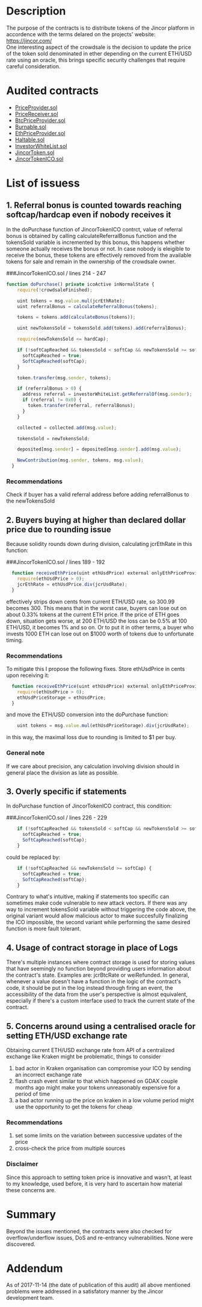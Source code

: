 # Description
The purpose of the contracts is to distribute tokens of the Jincor platform in accordence with the terms delared on the projects' website: https://jincor.com/ <br>
One interesting aspect of the crowdsale is the decision to update the price of the token sold denominated in ether depending on the current ETH/USD rate using an oracle, this brings specific security challenges that require careful consideration.

# Audited contracts

 * [PriceProvider.sol](./contracts/abstract/PriceProvider.sol)
 * [PriceReceiver.sol](./contracts/abstract/PriceReceiver.sol)
 * [BtcPriceProvider.sol](./contracts/BtcPriceProvider.sol)
 * [Burnable.sol](./contracts/Burnable.sol)
 * [EthPriceProvider.sol](./contracts/EthPriceProvider.sol)
 * [Haltable.sol](./contracts/Haltable.sol)
 * [InvestorWhiteList.sol](./contracts/InvestorWhiteList.sol)
 * [JincorToken.sol](./contracts/JincorToken.sol)
 * [JincorTokenICO.sol](./contracts/JincorTokenICO.sol)

# List of issuess

## 1. Referral bonus is counted towards reaching softcap/hardcap even if nobody receives it

In the doPurchase function of JincorTokenICO contrct, value of referral bonus is obtained by calling calculateReferralBonus function and the tokensSold variable is incremented by this bonus, this happens whether someone actually receives the bonus or not. In case nobody is eleigible to receive the bonus, these tokens are effectively removed from the available tokens for sale and remain in the ownership of the crowdsale owner.

###JincorTokenICO.sol / lines 214 - 247
```javascript  
function doPurchase() private icoActive inNormalState {
    require(!crowdsaleFinished);

    uint tokens = msg.value.mul(jcrEthRate);
    uint referralBonus = calculateReferralBonus(tokens);

    tokens = tokens.add(calculateBonus(tokens));

    uint newTokensSold = tokensSold.add(tokens).add(referralBonus);

    require(newTokensSold <= hardCap);

    if (!softCapReached && tokensSold < softCap && newTokensSold >= softCap) {
      softCapReached = true;
      SoftCapReached(softCap);
    }

    token.transfer(msg.sender, tokens);

    if (referralBonus > 0) {
      address referral = investorWhiteList.getReferralOf(msg.sender);
      if (referral != 0x0) {
        token.transfer(referral, referralBonus);
      }
    }

    collected = collected.add(msg.value);

    tokensSold = newTokensSold;

    deposited[msg.sender] = deposited[msg.sender].add(msg.value);

    NewContribution(msg.sender, tokens, msg.value);
  }
```


### Recommendations

Check if buyer has a valid referral address before adding referralBonus to the newTokensSold


## 2. Buyers buying at higher than declared dollar price due to rounding issue

Because solidity rounds down during division, calculating jcrEthRate in this function:

###JincorTokenICO.sol / lines 189 - 192
```javascript
  function receiveEthPrice(uint ethUsdPrice) external onlyEthPriceProvider {
    require(ethUsdPrice > 0);
    jcrEthRate = ethUsdPrice.div(jcrUsdRate);
  }
```
effectively strips down cents from current ETH/USD rate, so 300.99 becomes 300. This means that in the worst case, buyers can lose out on about 0.33% tokens at the current ETH price. If the price of ETH goes down, situation gets worse, at 200 ETH/USD the loss can be 0.5% at 100 ETH/USD, it becomes 1% and so on. Or to put it in other terms, a buyer who invests 1000 ETH can lose out on $1000 worth of tokens due to unfortunate timing. 


### Recommendations

To mitigate this I propose the following fixes. Store ethUsdPrice in cents upon receiving it:

```javascript
  function receiveEthPrice(uint ethUsdPrice) external onlyEthPriceProvider {
    require(ethUsdPrice > 0);
    ethUsdPriceStorage = ethUsdPrice;
  }
```
and move the ETH/USD conversion into the doPurchase function:

```javascript
    uint tokens = msg.value.mul(ethUsdPriceStorage).div(jcrUsdRate);
```
in this way, the maximal loss due to rounding is limited to $1 per buy.

### General note

If we care about precision, any calculation involving division should in general place the division as late as possible.

## 3. Overly specific if statements

In doPurchase function of JincorTokenICO contract, this condition:

###JincorTokenICO.sol / lines 226 - 229
```javascript
    if (!softCapReached && tokensSold < softCap && newTokensSold >= softCap) {
      softCapReached = true;
      SoftCapReached(softCap);
    }
```

could be replaced by:

```javascript
    if (!softCapReached && newTokensSold >= softCap) {
      softCapReached = true;
      SoftCapReached(softCap);
    }
```

Contrary to what's intuitive, making if statements too specific can sometimes make code vulnerable to new attack vectors. If there was any way to increment tokensSold variable without triggering the code above, the original variant would allow malicious actor to make succesfully finalizing the ICO impossible, the second variant while performing the same desired function is more fault tolerant.

## 4. Usage of contract storage in place of Logs

There's multiple instances where contract storage is used for storing values that have seemingly no function beyond providing users information about the contract's state. Examples are: jcrBtcRate or weiRefunded. In general, whenever a value doesn't have a function in the logic of the contract's code, it should be put in the log instead through firing an event, the accessibility of the data from the user's perspective is almost equivalent, especially if there's a custom interface used to track the current state of the contract.

## 5. Concerns around using a centralised oracle for setting ETH/USD exchange rate

Obtaining current ETH/USD exchange rate from API of a centralized exchange like Kraken might be problematic, things to consider

1) bad actor in Kraken organisation can compromise your ICO by sending an incorrect exchange rate
2) flash crash event similar to that which happened on GDAX couple months ago might make your tokens unreasonably expensive for a period of time
3) a bad actor running up the price on kraken in a low volume period might use the opportunity to get the tokens for cheap

### Recommendations
1) set some limits on the variation between successive updates of the price
2) cross-check the price from multiple sources

### Disclaimer

Since this approach to setting token price is innovative and wasn't, at least to my knowledge, used before, it is very hard to ascertain how material these concerns are.


# Summary
Beyond the issues mentioned, the contracts were also checked for overflow/underflow issues, DoS and re-entrancy vulnerabilities. None were discovered.

# Addendum
As of 2017-11-14 (the date of publication of this audit) all above mentioned problems were addressed in a satisfatory manner by the Jincor development team.


